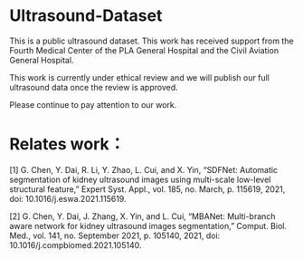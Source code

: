 # Ultrasound-Dataset
This is a public ultrasound dataset. This work has received support from the Fourth Medical Center of the PLA General Hospital and the Civil Aviation General Hospital.

This work is currently under ethical review and we will publish our full ultrasound data once the review is approved.

Please continue to pay attention to our work.
  
  



# Relates work：
[1] G. Chen, Y. Dai, R. Li, Y. Zhao, L. Cui, and X. Yin, “SDFNet: Automatic segmentation of kidney ultrasound images using multi-scale low-level structural feature,” Expert Syst. Appl., vol. 185, no. March, p. 115619, 2021, doi: 10.1016/j.eswa.2021.115619.

[2] G. Chen, Y. Dai, J. Zhang, X. Yin, and L. Cui, “MBANet: Multi-branch aware network for kidney ultrasound images segmentation,” Comput. Biol. Med., vol. 141, no. September 2021, p. 105140, 2021, doi: 10.1016/j.compbiomed.2021.105140.

